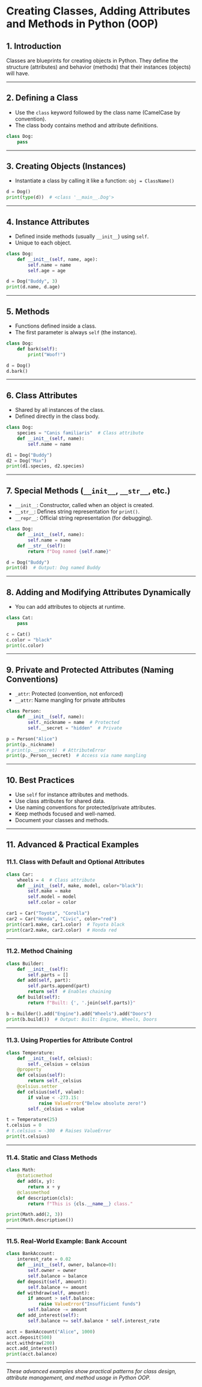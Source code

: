 # Creating Classes, Adding Attributes and Methods in Python (OOP)

## 1. Introduction

Classes are blueprints for creating objects in Python. They define the structure (attributes) and behavior (methods) that their instances (objects) will have.

---

## 2. Defining a Class

- Use the `class` keyword followed by the class name (CamelCase by convention).
- The class body contains method and attribute definitions.

```python
class Dog:
    pass
```

---

## 3. Creating Objects (Instances)

- Instantiate a class by calling it like a function: `obj = ClassName()`

```python
d = Dog()
print(type(d))  # <class '__main__.Dog'>
```

---

## 4. Instance Attributes

- Defined inside methods (usually `__init__`) using `self`.
- Unique to each object.

```python
class Dog:
    def __init__(self, name, age):
        self.name = name
        self.age = age

d = Dog("Buddy", 3)
print(d.name, d.age)
```

---

## 5. Methods

- Functions defined inside a class.
- The first parameter is always `self` (the instance).

```python
class Dog:
    def bark(self):
        print("Woof!")

d = Dog()
d.bark()
```

---

## 6. Class Attributes

- Shared by all instances of the class.
- Defined directly in the class body.

```python
class Dog:
    species = "Canis familiaris"  # Class attribute
    def __init__(self, name):
        self.name = name

d1 = Dog("Buddy")
d2 = Dog("Max")
print(d1.species, d2.species)
```

---

## 7. Special Methods (`__init__`, `__str__`, etc.)

- `__init__`: Constructor, called when an object is created.
- `__str__`: Defines string representation for `print()`.
- `__repr__`: Official string representation (for debugging).

```python
class Dog:
    def __init__(self, name):
        self.name = name
    def __str__(self):
        return f"Dog named {self.name}"

d = Dog("Buddy")
print(d)  # Output: Dog named Buddy
```

---

## 8. Adding and Modifying Attributes Dynamically

- You can add attributes to objects at runtime.

```python
class Cat:
    pass

c = Cat()
c.color = "black"
print(c.color)
```

---

## 9. Private and Protected Attributes (Naming Conventions)

- `_attr`: Protected (convention, not enforced)
- `__attr`: Name mangling for private attributes

```python
class Person:
    def __init__(self, name):
        self._nickname = name  # Protected
        self.__secret = "hidden"  # Private

p = Person("Alice")
print(p._nickname)
# print(p.__secret)  # AttributeError
print(p._Person__secret)  # Access via name mangling
```

---

## 10. Best Practices

- Use `self` for instance attributes and methods.
- Use class attributes for shared data.
- Use naming conventions for protected/private attributes.
- Keep methods focused and well-named.
- Document your classes and methods.

---

## 11. Advanced & Practical Examples

### 11.1. Class with Default and Optional Attributes

```python
class Car:
    wheels = 4  # Class attribute
    def __init__(self, make, model, color="black"):
        self.make = make
        self.model = model
        self.color = color

car1 = Car("Toyota", "Corolla")
car2 = Car("Honda", "Civic", color="red")
print(car1.make, car1.color)  # Toyota black
print(car2.make, car2.color)  # Honda red
```

---

### 11.2. Method Chaining

```python
class Builder:
    def __init__(self):
        self.parts = []
    def add(self, part):
        self.parts.append(part)
        return self  # Enables chaining
    def build(self):
        return f"Built: {', '.join(self.parts)}"

b = Builder().add("Engine").add("Wheels").add("Doors")
print(b.build())  # Output: Built: Engine, Wheels, Doors
```

---

### 11.3. Using Properties for Attribute Control

```python
class Temperature:
    def __init__(self, celsius):
        self._celsius = celsius
    @property
    def celsius(self):
        return self._celsius
    @celsius.setter
    def celsius(self, value):
        if value < -273.15:
            raise ValueError("Below absolute zero!")
        self._celsius = value

t = Temperature(25)
t.celsius = 0
# t.celsius = -300  # Raises ValueError
print(t.celsius)
```

---

### 11.4. Static and Class Methods

```python
class Math:
    @staticmethod
    def add(x, y):
        return x + y
    @classmethod
    def description(cls):
        return f"This is {cls.__name__} class."

print(Math.add(2, 3))
print(Math.description())
```

---

### 11.5. Real-World Example: Bank Account

```python
class BankAccount:
    interest_rate = 0.02
    def __init__(self, owner, balance=0):
        self.owner = owner
        self.balance = balance
    def deposit(self, amount):
        self.balance += amount
    def withdraw(self, amount):
        if amount > self.balance:
            raise ValueError("Insufficient funds")
        self.balance -= amount
    def add_interest(self):
        self.balance += self.balance * self.interest_rate

acct = BankAccount("Alice", 1000)
acct.deposit(500)
acct.withdraw(200)
acct.add_interest()
print(acct.balance)
```

---

*These advanced examples show practical patterns for class design, attribute management, and method usage in Python OOP.*
